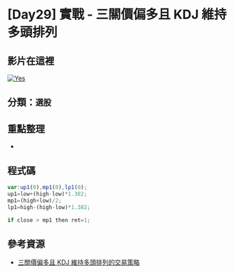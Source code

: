 # [Day29] 實戰 - 三關價偏多且 KDJ 維持多頭排列

## 影片在這裡

[![Yes](https://img.youtube.com/vi/5uLJGFFWsxY/0.jpg)](https://www.youtube.com/watch?v=5uLJGFFWsxY)

## 分類：`選股`

## 重點整理

-

## 程式碼

```javascript
var:up1(0),mp1(0),lp1(0);
up1=low+(high-low)*1.382;
mp1=(high+low)/2;
lp1=high-(high-low)*1.382;

if close > mp1 then ret=1;
```

## 參考資源

- [三關價偏多且 KDJ 維持多頭排列的交易策略](http://www.xq.com.tw/videoteach//videoteach/7794-2/)
